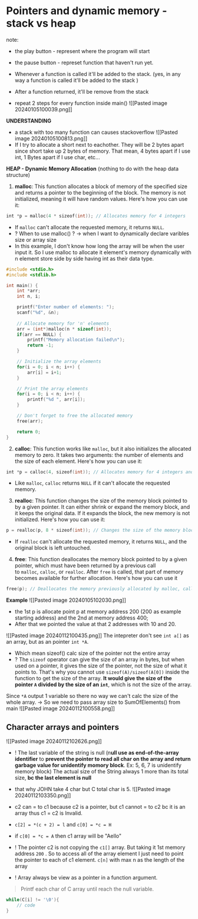 # Pointers and dynamic memory - stack vs heap

note:
+ the play button - represent where the program will start
+ the pause button - represet function that haven't run yet. 

+ Whenever a function is called it'll be added to the stack. (yes, in any way a function is called it'll be added to the stack )
+ After a function returned, it'll be remove from the stack
+ repeat 2 steps for every function inside main()
![[Pasted image 20240105100039.png]]

**UNDERSTANDING** 
+ a stack with too many function can causes stackoverflow
![[Pasted image 20240105100813.png]]
+ If I try to allocate a short next to eachother. They will be 2 bytes apart since short take up 2 bytes of memory. That mean, 4 bytes apart if I use int, 1 Bytes apart if I use char, etc...


**HEAP - Dynamic Memory Allocation**
(nothing to do with the heap data structure)
1. **malloc**: This function allocates a block of memory of the specified size and returns a pointer to the beginning of the block. The memory is not initialized, meaning it will have random values. Here's how you can use it:
```c
int *p = malloc(4 * sizeof(int)); // Allocates memory for 4 integers
```
+ If `malloc` can't allocate the requested memory, it returns `NULL`.   
+ ? When to use malloc() ? -> when I want to dynamically declare varibles size or array size  
+ In this example, I don't know how long the array will be when the user input it. So I use malloc to allocate it element's memory dynamically with n element store side by side having int as their data type.
```c
#include <stdio.h>
#include <stdlib.h>

int main() {
    int *arr;
    int n, i;

    printf("Enter number of elements: ");
    scanf("%d", &n);
	
    // Allocate memory for 'n' elements
    arr = (int*)malloc(n * sizeof(int));
    if(arr == NULL) {
        printf("Memory allocation failed\n");
        return -1;
    }

    // Initialize the array elements
    for(i = 0; i < n; i++) {
        arr[i] = i+1;
    }

    // Print the array elements
    for(i = 0; i < n; i++) {
        printf("%d ", arr[i]);
    }

    // Don't forget to free the allocated memory
    free(arr);

    return 0;
}
```
> 


2. **calloc**: This function works like `malloc`, but it also initializes the allocated memory to zero. It takes two arguments: the number of elements and the size of each element. Here's how you can use it:
```c
int *p = calloc(4, sizeof(int)); // Allocates memory for 4 integers and initializes it to zero
``` 
   + Like `malloc`, `calloc` returns `NULL` if it can't allocate the requested memory.
 
3. **realloc**: This function changes the size of the memory block pointed to by a given pointer. It can either shrink or expand the memory block, and it keeps the original data. If it expands the block, the new memory is not initialized. Here's how you can use it:
```c
p = realloc(p, 8 * sizeof(int)); // Changes the size of the memory block pointed to by p to hold 8 integers   
```
+ If `realloc` can't allocate the requested memory, it returns `NULL`, and the original block is left untouched.

4. **free**: This function deallocates the memory block pointed to by a given pointer, which must have been returned by a previous call to `malloc`, `calloc`, or `realloc`. After `free` is called, that part of memory becomes available for further allocation. Here's how you can use it
```c
free(p); // Deallocates the memory previously allocated by malloc, calloc, or realloc
```


**Example**
![[Pasted image 20240105102030.png]]
+ the 1st p is allocate point p at memory address 200 (200 as example starting address) and the 2nd at memory address 400;
+ After that we pointed the value at that 2 addresses with 10 and 20.

![[Pasted image 20240112100435.png]]
The intepreter don't see `int a[]` as an array, but as an pointer `int *A`.
+ Which mean sizeof() calc size of the pointer not the entire array
+ ? The `sizeof` operator can give the size of an array in bytes, but when used on a pointer, it gives the size of the pointer, not the size of what it points to. That's why you cannot use `sizeof(A)/sizeof(A[0])` inside the function to get the size of the array. **It would give the size of the pointer `A` divided by the size of an `int`**, which is not the size of the array.

Since `*A` output 1 variable so there no way we can't calc the size of the whole array.
-> So we need to pass  array size to SumOfElements() from main 
![[Pasted image 20240112100558.png]]

## Character arrays and pointers
![[Pasted image 20240112102626.png]]
+ ! The last variable of the string is null (n**ull use as end-of-the-array identifier** to **prevent the pointer to read all char on the array and return garbage value for unidentify momory block**. Ex: 5, 6, 7 is unidentify memory block)
The actual size of the String always 1 more than its total size, **bc the last element is null**
+ that why JOHN take 4 char but C total char is 5.
![[Pasted image 20240112103350.png]]
+ c2 can = to c1 because c2 is a pointer, but c1 cannot = to c2 bc it is an array thus c1 = c2 is Invalid.
+ `c[2] = *(c + 2) = l` and `c[0] = *c = H`
+ if `c[0] = *c = A` then c1 array will be "Aello"
+ ! The pointer c2 is not copying the `c1[]` array. But taking it 1st memory address `200` . So to access all of the array element I just need to point the pointer to each of c1 element. `c[n]`  with max n as the length of the array 



+ ! Array always be view as a pointer in a function argument.

> Printf each char of C array until reach the null variable. 
```c
while(C[i] != '\0'){
	// code
}
```

